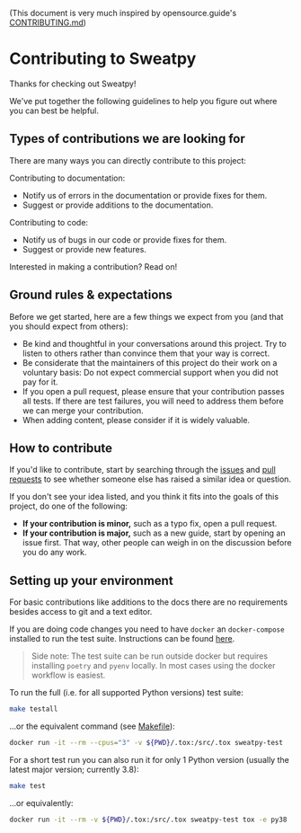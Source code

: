 (This document is very much inspired by opensource.guide's [CONTRIBUTING.md](https://github.com/github/opensource.guide/blob/master/CONTRIBUTING.md))
# Contributing to Sweatpy

Thanks for checking out Sweatpy!

We've put together the following guidelines to help you figure out where you can best be helpful.

## Types of contributions we are looking for
There are many ways you can directly contribute to this project:

Contributing to documentation:
* Notify us of errors in the documentation or provide fixes for them.
* Suggest or provide additions to the documentation.

Contributing to code:
* Notify us of bugs in our code or provide fixes for them.
* Suggest or provide new features.

Interested in making a contribution? Read on!

## Ground rules & expectations

Before we get started, here are a few things we expect from you (and that you should expect from others):

* Be kind and thoughtful in your conversations around this project. Try to listen to others rather than convince them that your way is correct.
* Be considerate that the maintainers of this project do their work on a voluntary basis: Do not expect commercial support when you did not pay for it.
* If you open a pull request, please ensure that your contribution passes all tests. If there are test failures, you will need to address them before we can merge your contribution.
* When adding content, please consider if it is widely valuable.

## How to contribute

If you'd like to contribute, start by searching through the [issues](https://github.com/goldencheetah/sweatpy/issues) and [pull requests](https://github.com/goldencheetah/sweatpy/pulls) to see whether someone else has raised a similar idea or question.

If you don't see your idea listed, and you think it fits into the goals of this project, do one of the following:
* **If your contribution is minor,** such as a typo fix, open a pull request.
* **If your contribution is major,** such as a new guide, start by opening an issue first. That way, other people can weigh in on the discussion before you do any work.

## Setting up your environment

For basic contributions like additions to the docs there are no requirements besides access to git and a text editor.

If you are doing code changes you need to have `docker` an `docker-compose` installed to run the test suite. Instructions can be found [here](https://docs.docker.com/compose/install/).

> Side note: The test suite can be run outside docker but requires installing `poetry` and `pyenv` locally. In most cases using the docker workflow is easiest.

To run the full (i.e. for all supported Python versions) test suite:
```bash
make testall
```
...or the equivalent command (see [Makefile](Makefile)):
```bash
docker run -it --rm --cpus="3" -v ${PWD}/.tox:/src/.tox sweatpy-test
```

For a short test run you can also run it for only 1 Python version (usually the latest major version; currently 3.8):
```bash
make test
```
...or equivalently:
```bash
docker run -it --rm -v ${PWD}/.tox:/src/.tox sweatpy-test tox -e py38
```
